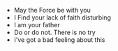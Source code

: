 - May the Force be with you
- I Find your lack of faith disturbing
- I am your father
- Do or do not. There is no try
- I've got a bad feeling about this